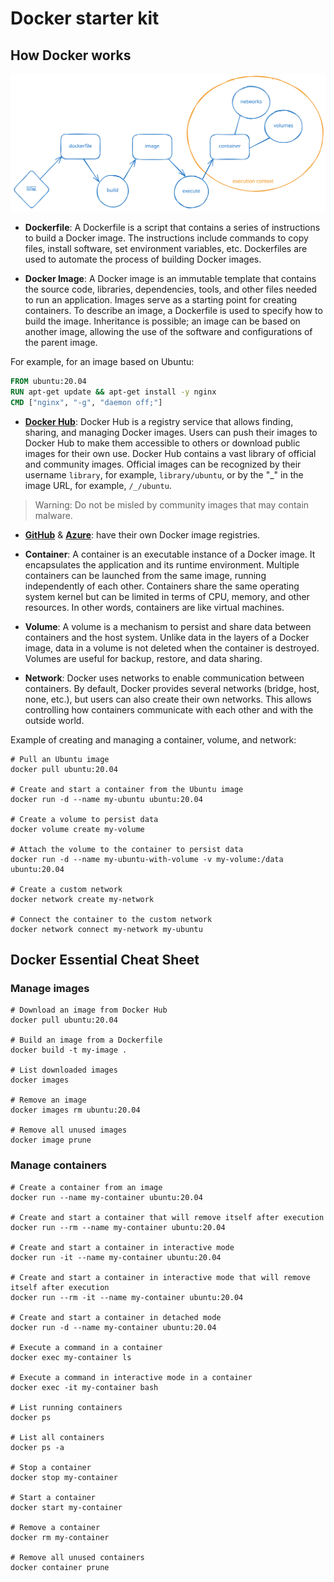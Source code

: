 # Docker starter kit

## How Docker works

![](./docker-development-cycle.svg)

- **Dockerfile**: A Dockerfile is a script that contains a series of instructions to build a Docker image.
The instructions include commands to copy files, install software, set environment variables, etc.
Dockerfiles are used to automate the process of building Docker images.

- **Docker Image**: A Docker image is an immutable template that contains the source code, libraries, dependencies, tools, and other files needed to run an application.
Images serve as a starting point for creating containers. To describe an image, a Dockerfile is used to specify how to build the image.
Inheritance is possible; an image can be based on another image, allowing the use of the software and configurations of the parent image.
 
For example, for an image based on Ubuntu:

```Dockerfile
FROM ubuntu:20.04
RUN apt-get update && apt-get install -y nginx
CMD ["nginx", "-g", "daemon off;"]
```

- [**Docker Hub**](https://hub.docker.com): Docker Hub is a registry service that allows finding, sharing, and managing Docker images. Users can push their images to Docker Hub to make them accessible to others or download public images for their own use. Docker Hub contains a vast library of official and community images. Official images can be recognized by their username `library`, for example, `library/ubuntu`, or by the "_" in the image URL, for example, `/_/ubuntu`.

> Warning: Do not be misled by community images that may contain malware.

- [**GitHub**](https://docs.github.com/fr/packages/working-with-a-github-packages-registry/working-with-the-docker-registry) & [**Azure**](https://azure.microsoft.com/fr-fr/products/container-registry/): have their own Docker image registries.

- **Container**: A container is an executable instance of a Docker image. It encapsulates the application and its runtime environment. Multiple containers can be launched from the same image, running independently of each other. Containers share the same operating system kernel but can be limited in terms of CPU, memory, and other resources. In other words, containers are like virtual machines.

- **Volume**: A volume is a mechanism to persist and share data between containers and the host system. Unlike data in the layers of a Docker image, data in a volume is not deleted when the container is destroyed. Volumes are useful for backup, restore, and data sharing.

- **Network**: Docker uses networks to enable communication between containers. By default, Docker provides several networks (bridge, host, none, etc.), but users can also create their own networks. This allows controlling how containers communicate with each other and with the outside world.

Example of creating and managing a container, volume, and network:

```shell
# Pull an Ubuntu image
docker pull ubuntu:20.04

# Create and start a container from the Ubuntu image
docker run -d --name my-ubuntu ubuntu:20.04

# Create a volume to persist data
docker volume create my-volume

# Attach the volume to the container to persist data
docker run -d --name my-ubuntu-with-volume -v my-volume:/data ubuntu:20.04

# Create a custom network
docker network create my-network

# Connect the container to the custom network
docker network connect my-network my-ubuntu
```

## Docker Essential Cheat Sheet

### Manage images

```shell
# Download an image from Docker Hub
docker pull ubuntu:20.04

# Build an image from a Dockerfile
docker build -t my-image .

# List downloaded images
docker images

# Remove an image
docker images rm ubuntu:20.04

# Remove all unused images
docker image prune
```

### Manage containers

```shell
# Create a container from an image
docker run --name my-container ubuntu:20.04

# Create and start a container that will remove itself after execution
docker run --rm --name my-container ubuntu:20.04

# Create and start a container in interactive mode
docker run -it --name my-container ubuntu:20.04

# Create and start a container in interactive mode that will remove itself after execution
docker run --rm -it --name my-container ubuntu:20.04

# Create and start a container in detached mode
docker run -d --name my-container ubuntu:20.04

# Execute a command in a container
docker exec my-container ls

# Execute a command in interactive mode in a container
docker exec -it my-container bash

# List running containers
docker ps

# List all containers
docker ps -a

# Stop a container
docker stop my-container

# Start a container
docker start my-container

# Remove a container
docker rm my-container

# Remove all unused containers
docker container prune
```
